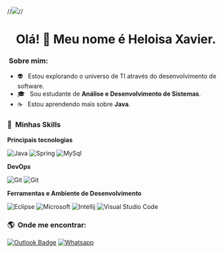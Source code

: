 //![](https://komarev.com/ghpvc/?username=HeloisaXavier&color=006bed)//

<h1 align='center'>
    Olá! 👋 Meu nome é Heloisa Xavier.
  </h1>

<h3> &nbsp;Sobre mim: </h3>

- 👽 &nbsp; Estou explorando o universo de TI através do desenvolvimento de software.
- 🎓 &nbsp; Sou estudante de **Análise e Desenvolvimento de Sistemas**.
- ☕ &nbsp; Estou aprendendo mais sobre **Java**.

<h3> 🚀 &nbsp;Minhas Skills </h3>

**Principais tecnologias**

  ![Java](https://img.shields.io/badge/Java-ED8B00?style=for-the-badge&logo=java&logoColor=white)
  ![Spring](https://img.shields.io/badge/Spring-6DB33F?style=for-the-badge&logo=spring&logoColor=white)
  ![MySql](https://img.shields.io/badge/MySQL-00000F?style=for-the-badge&logo=mysql&logoColor=white)


**DevOps**

  ![Git](https://img.shields.io/badge/GitHub-100000?style=for-the-badge&logo=github&logoColor=white)
  ![Git](https://img.shields.io/badge/Git-E34F26?style=for-the-badge&logo=git&logoColor=white)

**Ferramentas e Ambiente de Desenvolvimento**

  ![Eclipse](https://img.shields.io/badge/Eclipse-2C2255?style=for-the-badge&logo=eclipse&logoColor=white)
  ![Microsoft](https://img.shields.io/badge/Microsoft-666666?style=for-the-badge&logo=microsoft&logoColor=white)
  ![Intellij](https://img.shields.io/badge/IntelliJIDEA-000000.svg?style=for-the-badge&logo=intellij-idea&logoColor=white)
  ![Visual Studio Code](https://img.shields.io/badge/Visual_Studio_Code-0078D4?style=for-the-badge&logo=visual%20studio%20code&logoColor=white)

<!-- <br />
<a href="https://github.com/Gurupreet">
  <img align="center" src="https://github-readme-stats.vercel.app/api/top-langs/?username=heloisaxavier&theme=dracula&hide_langs_below=1" />
</a>
<br /> -->

<!-- <br/>

 <a href="https://github.com/VanessaSwerts">
  <img height="180em" src="https://github-readme-stats.vercel.app/api?username=HeloisaXavier&theme=dracula&show_icons=true" />
</a> 

<br/> -->

<h3> 🌎 &nbsp;Onde me encontrar: </h3> 

<!-- [![Linkedin: SEU NOME](https://img.shields.io/badge/LinkedIn-0077B5?style=for-the-badge&logo=linkedin&logoColor=white=)](https://www.linkedin.com/in/heloisaxavier/) -->
[![Outlook Badge](https://img.shields.io/badge/Microsoft_Outlook-0078D4?style=for-the-badge&logo=microsoft-outlook&logoColor=white)](mailto:heloisa_xavier_@hotmail.com)
[![Whatsapp](https://img.shields.io/badge/WhatsApp-25D366?style=for-the-badge&logo=whatsapp&logoColor=white)](https://wa.me/5519999646943)
